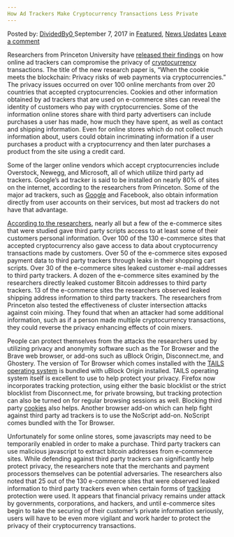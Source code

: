 ```yaml
---
How Ad Trackers Make Cryptocurrency Transactions Less Private
---
```

<article class="post-listing post-22424 post type-post status-publish format-standard has-post-thumbnail hentry category-deepdot-news category-news-updates tag-ad tag-cryptocurrency tag-private tag-trackers tag-transactions">
    <div class="post-inner">
    <p class="post-meta">
    <span>Posted by: <a href="https://www.deepdotweb.com/author/dividedby0/" title="">DividedBy0 </a></span>
    <span>September 7, 2017</span>
    <span>in <a href="https://www.deepdotweb.com/category/deepdot-news/" rel="category tag">Featured</a>, <a href="https://www.deepdotweb.com/category/news-updates/" rel="category tag">News Updates</a></span>
    <span><a href="https://www.deepdotweb.com/2017/09/07/ad-trackers-make-cryptocurrency-transactions-less-private/#respond">Leave a comment</a></span>
    </p>
    <div class="clear"></div>
    <div class="entry">
    <p>Researchers from Princeton University have <a href="https://arxiv.org/pdf/1708.04748.pdf">released their findings</a> on how online ad trackers can compromise the privacy of <a href="https://www.deepdotweb.com/tag/cryptocurrency/">cryptocurrency</a> transactions. The title of the new research paper is, “When the cookie meets the blockchain: Privacy risks of web payments via cryptocurrencies.” The privacy issues occurred on over 100 online merchants from over 20 countries that accepted cryptocurrencies. Cookies and other information obtained by ad trackers that are used on e-commerce sites can reveal the identity of customers who pay with cryptocurrencies. Some of the information online stores share with third party advertisers can include purchases a user has made, how much they have spent, as well as contact and shipping information. Even for online stores which do not collect much information about, users could obtain incriminating information if a user purchases a product with a cryptocurrency and then later purchases a product from the site using a credit card.</p>
    <p>Some of the larger online vendors which accept cryptocurrencies include Overstock, Newegg, and Microsoft, all of which utilize third party ad trackers. Google’s ad tracker is said to be installed on nearly 80% of sites on the internet, according to the researchers from Princeton. Some of the major ad trackers, such as <a href="https://www.deepdotweb.com/tag/google/">Google</a> and Facebook, also obtain information directly from user accounts on their services, but most ad trackers do not have that advantage.</p>
    <p><a href="https://www.bleepingcomputer.com/news/technology/ad-trackers-on-e-commerce-sites-can-unmask-bitcoin-transactions/">According to the researchers</a>, nearly all but a few of the e-commerce sites that were studied gave third party scripts access to at least some of their customers personal information. Over 100 of the 130 e-commerce sites that accepted cryptocurrency also gave access to data about cryptocurrency transactions made by customers. Over 50 of the e-commerce sites exposed payment data to third party trackers through leaks in their shopping cart scripts. Over 30 of the e-commerce sites leaked customer e-mail addresses to third party trackers. A dozen of the e-commerce sites examined by the researchers directly leaked customer Bitcoin addresses to third party trackers. 13 of the e-commerce sites the researchers observed leaked shipping address information to third party trackers. The researchers from Princeton also tested the effectiveness of cluster intersection attacks against coin mixing. They found that when an attacker had some additional information, such as if a person made multiple cryptocurrency transactions, they could reverse the privacy enhancing effects of coin mixers.</p>
    <p>People can protect themselves from the attacks the researchers used by utilizing privacy and anonymity software such as the Tor Browser and the Brave web browser, or add-ons such as uBlock Origin, Disconnect.me, and Ghostery. The version of Tor Browser which comes installed with the <a href="https://www.deepdotweb.com/2017/01/07/staying-safe-deep-tails/">TAILS operating system</a> is bundled with uBlock Origin installed. TAILS operating system itself is excellent to use to help protect your privacy. Firefox now incorporates tracking protection, using either the basic blocklist or the strict blocklist from Disconnect.me, for private browsing, but tracking protection can also be turned on for regular browsing sessions as well. Blocking third party <a href="https://www.deepdotweb.com/jolly-rogers-security-guide-for-beginners/cookies-javascript-revisited-plus-flash-cookies-and-other-browser-tracking/">cookies</a> also helps. Another browser add-on which can help fight against third party ad trackers is to use the NoScript add-on. NoScript comes bundled with the Tor Browser.</p>
    <p>Unfortunately for some online stores, some javascripts may need to be temporarily enabled in order to make a purchase. Third party trackers can use malicious javascript to extract bitcoin addresses from e-commerce sites. While defending against third party trackers can significantly help protect privacy, the researchers note that the merchants and payment processors themselves can be potential adversaries. The researchers also noted that 25 out of the 130 e-commerce sites that were observed leaked information to third party trackers even when certain forms of <a href="https://www.deepdotweb.com/jolly-rogers-security-guide-for-beginners/tracking-cookies/">tracking</a> protection were used. It appears that financial privacy remains under attack by governments, corporations, and hackers, and until e-commerce sites begin to take the securing of their customer&#8217;s private information seriously, users will have to be even more vigilant and work harder to protect the privacy of their cryptocurrency transactions.</p>
    </div>
    <span style="display:none"><a href="https://www.deepdotweb.com/tag/ad/" rel="tag">ad</a> <a href="https://www.deepdotweb.com/tag/cryptocurrency/" rel="tag">cryptocurrency</a> <a href="https://www.deepdotweb.com/tag/private/" rel="tag">private</a> <a href="https://www.deepdotweb.com/tag/trackers/" rel="tag">trackers</a> <a href="https://www.deepdotweb.com/tag/transactions/" rel="tag">transactions</a></span> <span style="display:none" class="updated">2017-09-07</span>
    <div style="display:none" class="vcard author" itemprop="author" itemscope itemtype="http://schema.org/Person"><strong class="fn" itemprop="name"><a href="https://www.deepdotweb.com/author/dividedby0/" title="Posts by DividedBy0" rel="author">DividedBy0</a></strong></div>
    </div>
</article>

